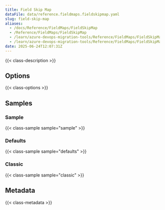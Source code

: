 ```yaml
---
title: Field Skip Map
dataFile: data/reference.fieldmaps.fieldskipmap.yaml
slug: field-skip-map
aliases:
  - /docs/Reference/FieldMaps/FieldSkipMap
  - /Reference/FieldMaps/FieldSkipMap
  - /learn/azure-devops-migration-tools/Reference/FieldMaps/FieldSkipMap
  - /learn/azure-devops-migration-tools/Reference/FieldMaps/FieldSkipMap/index.md
date: 2025-06-24T12:07:31Z
---
```


{{< class-description >}}

## Options

{{< class-options >}}

## Samples

### Sample

{{< class-sample sample="sample" >}}

### Defaults

{{< class-sample sample="defaults" >}}

### Classic

{{< class-sample sample="classic" >}}

## Metadata

{{< class-metadata >}}
